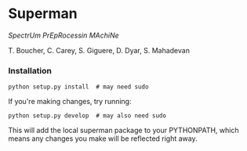# Superman

*SpectrUm PrEpRocessin MAchiNe*

T. Boucher, C. Carey, S. Giguere, D. Dyar, S. Mahadevan

### Installation

    python setup.py install  # may need sudo

If you're making changes, try running:

    python setup.py develop  # may also need sudo

This will add the local superman package to your PYTHONPATH,
which means any changes you make will be reflected right away.
